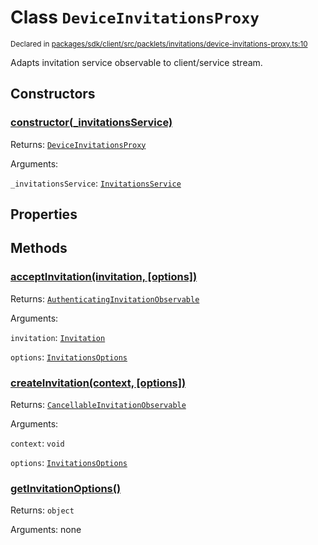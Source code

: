 # Class `DeviceInvitationsProxy`
<sub>Declared in [packages/sdk/client/src/packlets/invitations/device-invitations-proxy.ts:10](https://github.com/dxos/dxos/blob/main/packages/sdk/client/src/packlets/invitations/device-invitations-proxy.ts#L10)</sub>


Adapts invitation service observable to client/service stream.


## Constructors
### [constructor(_invitationsService)](https://github.com/dxos/dxos/blob/main/packages/sdk/client/src/packlets/invitations/invitations-proxy.ts#L31)



Returns: <code>[DeviceInvitationsProxy](/api/@dxos/client/classes/DeviceInvitationsProxy)</code>

Arguments: 

`_invitationsService`: <code>[InvitationsService](/api/@dxos/client/interfaces/InvitationsService)</code>


## Properties


## Methods
### [acceptInvitation(invitation, \[options\])](https://github.com/dxos/dxos/blob/main/packages/sdk/client/src/packlets/invitations/invitations-proxy.ts#L95)



Returns: <code>[AuthenticatingInvitationObservable](/api/@dxos/client/interfaces/AuthenticatingInvitationObservable)</code>

Arguments: 

`invitation`: <code>[Invitation](/api/@dxos/client/interfaces/Invitation)</code>

`options`: <code>[InvitationsOptions](/api/@dxos/client/types/InvitationsOptions)</code>

### [createInvitation(context, \[options\])](https://github.com/dxos/dxos/blob/main/packages/sdk/client/src/packlets/invitations/invitations-proxy.ts#L37)



Returns: <code>[CancellableInvitationObservable](/api/@dxos/client/interfaces/CancellableInvitationObservable)</code>

Arguments: 

`context`: <code>void</code>

`options`: <code>[InvitationsOptions](/api/@dxos/client/types/InvitationsOptions)</code>

### [getInvitationOptions()](https://github.com/dxos/dxos/blob/main/packages/sdk/client/src/packlets/invitations/device-invitations-proxy.ts#L11)



Returns: <code>object</code>

Arguments: none
